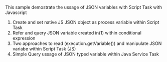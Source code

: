 This sample demostrate the ussage of JSON variables with Script Task with Javascript
  1. Create and set native JS JSON object as process variable within Script Task
  2. Refer and query JSON variable created in(1) within conditional expression
  3. Two approaches to read (execution.getVariable()) and manipulate JSON variabe within Script Task (JS)
  4. Simple Query ussage of JSON typed variable within Java Service Task
